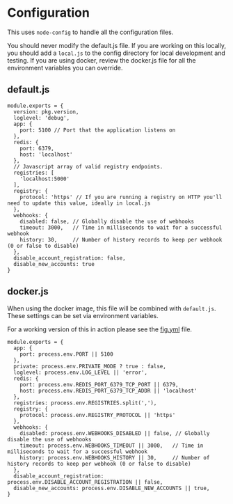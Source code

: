 # Configuration

This uses `node-config` to handle all the configuration files. 

You should never modify the default.js file. If you are working on this locally, you should add a `local.js` to the config directory for local development and testing. If you are using docker, review the docker.js file for all the environment variables you can override.


## default.js

```
module.exports = {
  version: pkg.version,
  loglevel: 'debug',
  app: {
    port: 5100 // Port that the application listens on
  },
  redis: {
    port: 6379,
    host: 'localhost'
  },
  // Javascript array of valid registry endpoints.
  registries: [
    'localhost:5000'
  ],
  registry: {
    protocol: 'https' // If you are running a registry on HTTP you'll need to update this value, ideally in local.js
  },
  webhooks: {
    disabled: false, // Globally disable the use of webhooks
    timeout: 3000,   // Time in milliseconds to wait for a successful webhook
    history: 30,     // Number of history records to keep per webhook (0 or false to disable)
  },
  disable_account_registration: false,
  disable_new_accounts: true
}
```

## docker.js

When using the docker image, this file will be combined with `default.js`. These settings can be set via environment variables.

For a working version of this in action please see the [fig.yml](fig.yml) file.

```
module.exports = {
  app: {
    port: process.env.PORT || 5100
  },
  private: process.env.PRIVATE_MODE ? true : false,
  loglevel: process.env.LOG_LEVEL || 'error',
  redis: {
    port: process.env.REDIS_PORT_6379_TCP_PORT || 6379,
    host: process.env.REDIS_PORT_6379_TCP_ADDR || 'localhost'
  },
  registries: process.env.REGISTRIES.split(','),
  registry: {
    protocol: process.env.REGISTRY_PROTOCOL || 'https'
  },
  webhooks: {
    disabled: process.env.WEBHOOKS_DISABLED || false, // Globally disable the use of webhooks
    timeout: process.env.WEBHOOKS_TIMEOUT || 3000,   // Time in milliseconds to wait for a successful webhook
    history: process.env.WEBHOOKS_HISTORY || 30,     // Number of history records to keep per webhook (0 or false to disable)
  },
  disable_account_registration: process.env.DISABLE_ACCOUNT_REGISTRATION || false,
  disable_new_accounts: process.env.DISABLE_NEW_ACCOUNTS || true,
}
```

